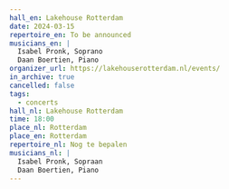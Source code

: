```yaml
---
hall_en: Lakehouse Rotterdam
date: 2024-03-15
repertoire_en: To be announced
musicians_en: |
  Isabel Pronk, Soprano
  Daan Boertien, Piano
organizer_url: https://lakehouserotterdam.nl/events/
in_archive: true
cancelled: false
tags:
  - concerts
hall_nl: Lakehouse Rotterdam
time: 18:00
place_nl: Rotterdam
place_en: Rotterdam
repertoire_nl: Nog te bepalen
musicians_nl: |
  Isabel Pronk, Sopraan
  Daan Boertien, Piano
---
```

